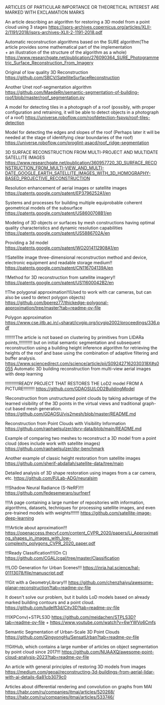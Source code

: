 
ARTICLES OF PARTICULAR IMPORTANCE OR THEORETICAL INTEREST ARE MARKED WITH EXCLAMATION MARKS



An article describing an algorithm for restoring a 3D model from a point cloud using 3 stages
https://isprs-archives.copernicus.org/articles/XLII-2/1191/2018/isprs-archives-XLII-2-1191-2018.pdf

Automatic reconstruction algorithms based on the SURE algorithm(The article provides some mathematical 
                                                                part of the implementation      
                                                                + an illustration of the structure
                                                                of the algorithm as a whole)
https://www.researchgate.net/publication/276090364_SURE_Photogrammetric_Surface_Reconstruction_From_Imagery

Original of low quality 3D Reconstruction
https://github.com/SBCV/SatelliteSurfaceReconstruction

Another Unet roof-segmentation algorithm
https://github.com/MaedeRn/semantic-segmentation-of-building-roof/blob/master/roof_segmentation.py

A model for detecting tiles in a photograph of a roof (possibly, with proper configuration and retraining, 
                                                        it will be able to detect objects in a photograph of a roof)
https://universe.roboflow.com/roofdetection-fspvp/roof-tiles-detection

Model for detecting the edges and slopes of the roof (Perhaps later it will be needed at the stage of 
                                                      identifying clear boundaries of the roof)
https://universe.roboflow.com/proglint-asacd/roof_ridge-segmentation

3D SURFACE RECONSTRUCTION FROM MULTI-PROJECT AND MULTIDATE SATELLITE IMAGES
https://www.researchgate.net/publication/360957720_3D_SURFACE_RECONSTRUCTION_FROM_MULTI-VIEW_AND_MULTI-DATE_GOOGLE_EARTH_SATELLITE_IMAGES_WITH_3D_HOMOGRAPHY-BASED_PROJECTIVE_RECONSTRUCTION

Resolution enhancement of aerial images or satellite images
https://patents.google.com/patent/EP3796252A1/en

Systems and processes for building multiple equiprobable coherent geometrical models of the subsurface
https://patents.google.com/patent/US8600708B1/en

Modeling of 3D objects or surfaces by mesh constructions having optimal quality characteristics and dynamic resolution capabilities
https://patents.google.com/patent/US5886702A/en

Providing a 3d model
https://patents.google.com/patent/WO2014112908A1/en

!!Satellite image three-dimensional reconstruction method and device, electronic equipment and readable storage medium!!
https://patents.google.com/patent/CN116704139A/en

!!Method for 3D reconstruction from satellite imagery!!
https://patents.google.com/patent/US11600042B2/en

!!The polygonal approximation!!(Used to work with car cameras, but can also be used to detect polygon objects)
https://github.com/bperez77/thickedge-polygonal-approximation/tree/master?tab=readme-ov-file

Polygon approximation
https://www.cse.iitb.ac.in/~sharat/icvgip.org/icvgip2002/proceedings/336.pdf

!!!!!!!!The article is not based on clustering by primitives from LIDARa points,!!!!!!!!!!!
                                but on initial semantic segmentation and subsequent reconstruction
                                using a building height inference algorithm for retrieving the heights of the roof 
                                and base using the combination of adaptive filtering and buffer analysis.
https://www.sciencedirect.com/science/article/pii/S092427162030318X#s0055
Automatic 3D building reconstruction from multi-view aerial images with deep learning

!!!!!!!!!!!READY PROJECT THAT RESTORES THE LoD2 model FROM A PICTURE!!!!!!!!!
https://github.com/GDAOSU/LOD2BuildingModel

!Reconstruction from unstructured point clouds by taking advantage of the learned visibility of the 3D points 
            in the virtual views and traditional graph-cut based mesh generation.
https://github.com/GDAOSU/vis2mesh/blob/master/README.md

Reconstruction from Point Clouds with Visibility Information
https://github.com/raphaelsulzer/dsrv-data/blob/main/README.md

Example of comparing two meshes to reconstruct a 3D model from a point cloud (does include work with satellite images)
https://github.com/raphaelsulzer/dsr-benchmark

Another example of classic height restoration from satellite images
https://github.com/sherif-abdallah/satellite-data/tree/main

Detailed analysis of 3D shape restoration using images from a car camera, etc.
https://github.com/PJLab-ADG/neuralsim

!!!Shadow Neural Radiance (S-NeRF)!!!
https://github.com/fedesemeraro/surfnerf

!!!!A page containing a large number of repositories with information, algorithms, datasets, techniques 
        for processing satellite images, and even pre-trained models with weights!!!!!!!
https://github.com/satellite-image-deep-learning

!!!!Article about aproximation!!!
https://openaccess.thecvf.com/content_CVPR_2020/papers/Li_Approximating_shapes_in_images_with_low-complexity_polygons_CVPR_2020_paper.pdf

!!!Ready Classification!!!(On C)
https://github.com/CGAL/cgal/tree/master/Classification

!!!LOD Generation for Urban Scenes!!!
https://inria.hal.science/hal-01113078/file/manuscript.pdf

!!!Git with a GeometryLibrary!!!
https://github.com/chenzhaiyu/awesome-planar-reconstruction?tab=readme-ov-file

It doesn't solve our problem, but it builds LoD models based on already marked building contours and a point cloud.
https://github.com/tudelft3d/City3D?tab=readme-ov-file

!!!(KPConv)+STPLS3D
https://github.com/meidachen/STPLS3D?tab=readme-ov-file + https://www.youtube.com/watch?v=6wYWVo6Cmfs

Semantic Segmentation of Urban-Scale 3D Point Clouds
https://github.com/QingyongHu/SensatUrban?tab=readme-ov-file

!!!GitHub, which contains a large number of articles on object segmentation by point cloud since 2017!!!
https://github.com/NUAAXQ/awesome-point-cloud-analysis-2023?tab=readme-ov-file

An article with general principles of restoring 3D models from images
https://medium.com/geoai/reconstructing-3d-buildings-from-aerial-lidar-with-ai-details-6a81cb3079c0

Articles about differential rendering and convolution on graphs from MAI
https://habr.com/ru/companies/itmai/articles/520268/ https://habr.com/ru/companies/itmai/articles/533746/
